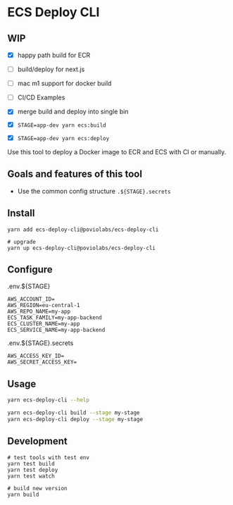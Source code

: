 # ECS Deploy CLI

## WIP

- [x] happy path build for ECR
- [ ] build/deploy for next.js
- [ ] mac m1 support for docker build
- [ ] CI/CD Examples 
- [x] merge build and deploy into single bin
- [x] `STAGE=app-dev yarn ecs:build`
- [x] `STAGE=app-dev yarn ecs:deploy`


Use this tool to deploy a Docker image to ECR and ECS with CI or manually.

## Goals and features of this tool

- Use the common config structure `.${STAGE}.secrets`

## Install

```
yarn add ecs-deploy-cli@poviolabs/ecs-deploy-cli

# upgrade
yarn up ecs-deploy-cli@poviolabs/ecs-deploy-cli
```


## Configure

.env.${STAGE}
```dotenv
AWS_ACCOUNT_ID=
AWS_REGION=eu-central-1
AWS_REPO_NAME=my-app
ECS_TASK_FAMILY=my-app-backend
ECS_CLUSTER_NAME=my-app
ECS_SERVICE_NAME=my-app-backend
```

.env.${STAGE}.secrets
```dotenv
AWS_ACCESS_KEY_ID=
AWS_SECRET_ACCESS_KEY=
```

## Usage

```bash
yarn ecs-deploy-cli --help

yarn ecs-deploy-cli build --stage my-stage
yarn ecs-deploy-cli deploy --stage my-stage
```

## Development

```
# test tools with test env
yarn test build
yarn test deploy
yarn test watch

# build new version
yarn build
```
